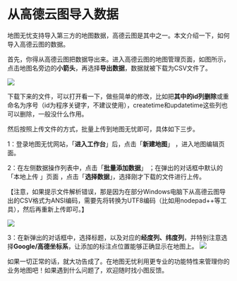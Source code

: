 # 从高德云图导入数据

地图无忧支持导入第三方的地图数据，高德云图是其中之一。本文介绍一下，如何导入高德云图的数据。

首先，你得从高德云图把数据导出来。进入高德云图的地图管理页面，如图所示，点击地图名旁边的**小箭头**，再选择**导出数据**，数据就被下载为CSV文件了。

![](https://pic.dituwuyou.com/map%2Fpicture%2F%E4%BB%8E%E9%AB%98%E5%BE%B7%E4%BA%91%E5%9B%BE%E5%AF%BC%E5%85%A5%E6%95%B0%E6%8D%AE1.png)

下载下来的文件，可以打开看一下，做些简单的修改，比如把**其中的id列删除**或重命名为序号（id为程序关键字，不建议使用），createtime和updatetime这些列也可以删除，一般没什么作用。

然后按照上传文件的方式，批量上传到地图无忧即可，具体如下三步。

1：登录地图无忧网站，「**进入工作台**」后，点击「**新建地图**」 ，进入地图编辑页面。

2：在左侧数据操作列表中，点击「**批量添加数据**」 ；在弹出的对话框中默认的「本地上传 」页面 ，点击「**选择数据**」，选择刚才下载的文件进行上传。

【注意，如果提示文件解析错误，那是因为在部分Windows电脑下从高德云图导出的CSV格式为ANSI编码，需要先将转换为UTF8编码（比如用nodepad++等工具），然后再重新上传即可。】

![](https://pic.dituwuyou.com/map%2Fpicture%2F%E4%BB%8E%E9%AB%98%E5%BE%B7%E4%BA%91%E5%9B%BE%E5%AF%BC%E5%85%A5%E6%95%B0%E6%8D%AE2.png)

3：在新弹出的对话框中，选择标题，以及对应的**经度列、纬度列**，并特别注意选择**Google/高德坐标系**，让添加的标注点位置能够正确显示在地图上。
![](https://pic.dituwuyou.com/map%2Fpicture%2F%E4%BB%8E%E9%AB%98%E5%BE%B7%E4%BA%91%E5%9B%BE%E5%AF%BC%E5%85%A5%E6%95%B0%E6%8D%AE3.png)

如果一切正常的话，就大功告成了。在地图无忧利用更专业的功能特性来管理你的业务地图吧！如果遇到什么问题了，欢迎随时找小图反馈。

